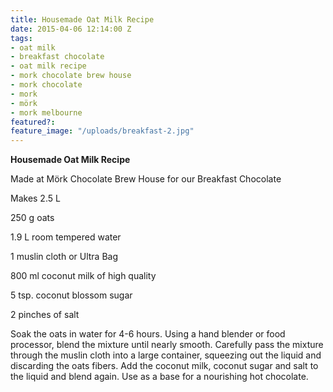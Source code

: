 ```yaml
---
title: Housemade Oat Milk Recipe
date: 2015-04-06 12:14:00 Z
tags:
- oat milk
- breakfast chocolate
- oat milk recipe
- mork chocolate brew house
- mork chocolate
- mork
- mörk
- mork melbourne
featured?: 
feature_image: "/uploads/breakfast-2.jpg"
---
```


**Housemade Oat Milk Recipe**

Made at Mörk Chocolate Brew House for our Breakfast Chocolate

Makes 2.5 L

250 g oats

1.9 L room tempered water

1 muslin cloth or Ultra Bag

800 ml coconut milk of high quality

5 tsp. coconut blossom sugar

2 pinches of salt


Soak the oats in water for 4-6 hours. Using a hand blender or food processor, blend the mixture until nearly smooth. Carefully pass the mixture through the muslin cloth into a large container, squeezing out the liquid and discarding the oats fibers. Add the coconut milk, coconut sugar and salt to the liquid and blend again. Use as a base for a nourishing hot chocolate.
